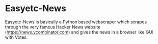 # Easyetc-News
Easyetc-News is basically a Python based webscraper which scrapes through the very famous Hacker News website (https://news.ycombinator.com) and gives the news in a browser like GUI with Votes.

